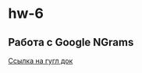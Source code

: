 # hw-6
## Работа с Google NGrams
[Ссылка на гугл док](https://docs.google.com/document/d/1cRBBB6FyqXJII71VaWtEiJ26OfivC1BlT6CVO4POziU/edit?usp=sharing)
